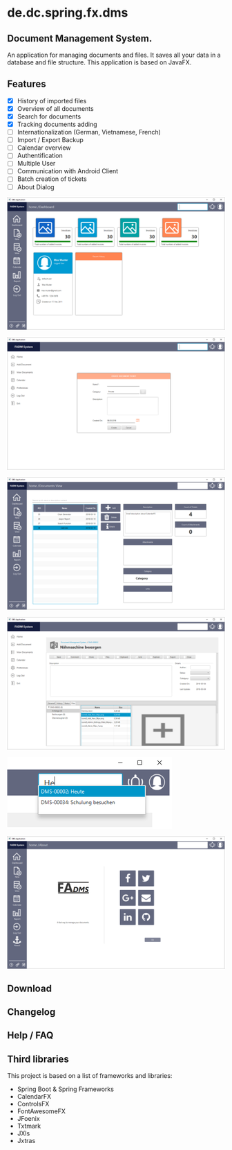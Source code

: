 # de.dc.spring.fx.dms

## Document Management System.

An application for managing documents and files. It saves all your data in a database and file structure. This application is based on JavaFX.

## Features

- [x] History of imported files
- [x] Overview of all documents
- [x] Search for documents
- [x] Tracking documents adding
- [ ] Internationalization (German, Vietnamese, French)
- [ ] Import / Export Backup
- [ ] Calendar overview
- [ ] Authentification
- [ ] Multiple User
- [ ] Communication with Android Client
- [ ] Batch creation of tickets
- [ ] About Dialog

![SwtFormDesigner screenshot](https://github.com/chqu1012/de.dc.spring.fx.dms/blob/master/de.dc.spring.fx.dms.res/images/01%20Dashboard.PNG)

![SwtFormDesigner screenshot](https://github.com/chqu1012/de.dc.spring.fx.dms/blob/master/de.dc.spring.fx.dms.res/images/02%20Add%20Document%20Form.PNG)

![SwtFormDesigner screenshot](https://github.com/chqu1012/de.dc.spring.fx.dms/blob/master/de.dc.spring.fx.dms.res/images/03%20Document%20Table.PNG)

![SwtFormDesigner screenshot](https://github.com/chqu1012/de.dc.spring.fx.dms/blob/master/de.dc.spring.fx.dms.res/images/04%20Document%20Details.PNG)

![SwtFormDesigner screenshot](https://github.com/chqu1012/de.dc.spring.fx.dms/blob/master/de.dc.spring.fx.dms.res/images/05%20Search.PNG)

![SwtFormDesigner screenshot](https://github.com/chqu1012/de.dc.spring.fx.dms/blob/master/de.dc.spring.fx.dms.res/images/06%20About.PNG)

## Download

## Changelog

## Help / FAQ

## Third libraries
This project is based on a list of frameworks and libraries:
- Spring Boot & Spring Frameworks
- CalendarFX
- ControlsFX
- FontAwesomeFX
- JFoenix
- Txtmark
- JXls
- Jxtras
